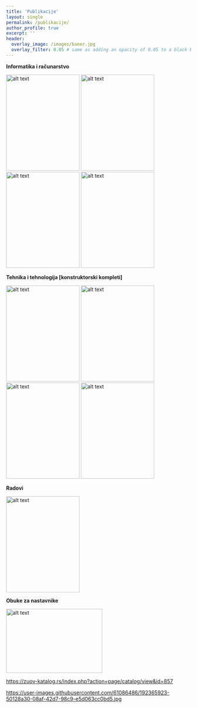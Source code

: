 ```yaml
---
title: 'Publikacije'
layout: single
permalink: /publikacije/
author_profile: true
excerpt: ''
header:
  overlay_image: /images/baner.jpg
  overlay_filter: 0.05 # same as adding an opacity of 0.05 to a black background
---
```


**Informatika i računarstvo**

<p float="left">
  <a href="https://github.com/vulkanznanje/fajlovi/tree/master/Informatika%20i%20ra%C4%8Dunarstvo%205"><img src="https://user-images.githubusercontent.com/61086486/153874944-39e8baf0-a9cc-4b6f-9e9e-18daea1daf33.JPG" alt="alt text" title="IiR5" width="200" height="262"/></a>
  <a href="https://github.com/vulkanznanje/fajlovi/tree/master/Informatika%20i%20ra%C4%8Dunarstvo%206"><img src="https://user-images.githubusercontent.com/61086486/153874949-9b47b220-efa5-43fe-968e-bada38329688.JPG" alt="alt text" title="IiR6" width="200" height="262"/></a>
  <a href="https://github.com/vulkanznanje/fajlovi/tree/master/Informatika%20i%20ra%C4%8Dunarstvo%207"><img src="https://user-images.githubusercontent.com/61086486/153874954-7cb54901-6dc7-438b-b8d1-b51a401c6a48.jpg" alt="alt text" title="IiR7" width="200" height="262"/></a>
  <a href="https://github.com/vulkanznanje/fajlovi/tree/master/Informatika%20i%20ra%C4%8Dunarstvo%208"><img src="https://user-images.githubusercontent.com/61086486/153874957-d3ef9527-16ab-499e-8a12-c4bb0281450e.jpg" alt="alt text" title="IiR8" width="200" height="262"/></a>
</p>


**Tehnika i tehnologija [konstruktorski kompleti]**
<p float="left">
  <a href="https://github.com/vulkanznanje/fajlovi/tree/master/Tehnika%20i%20tehnologija%205"><img src="https://user-images.githubusercontent.com/61086486/153874961-5a3b8201-59e0-4140-8227-83e966ea0683.jpg" alt="alt text" title="TiT5" width="200" height="262"/></a>
  <a href="https://github.com/vulkanznanje/fajlovi/tree/master/Informatika%20i%20ra%C4%8Dunarstvo%206"><img src="https://user-images.githubusercontent.com/61086486/153874962-cea41fd1-15c8-4a55-84ca-1a399550dc13.JPG" alt="alt text" title="TiT6" width="200" height="262"/></a>
  <a href="https://github.com/vulkanznanje/fajlovi/tree/master/Tehnika%20i%20tehnologija%207"><img src="https://user-images.githubusercontent.com/61086486/153874964-f06402a7-7b5a-4cea-8ce6-6ba2899f1e5c.jpg" alt="alt text" title="TiT7" width="200" height="262"/></a>
  <a href="https://github.com/vulkanznanje/fajlovi/tree/master/Tehnika%20i%20tehnologija%208"><img src="https://user-images.githubusercontent.com/61086486/153874966-1db0f652-1635-43ab-89e4-6a6bdaaffdf4.JPG" alt="alt text" title="TiT8" width="200" height="262"/></a>
</p>

**Radovi**

<p float="left">
  <a href="http://www.ftn.kg.ac.rs/konferencije/TIE2022/docs/papers/S802_65.pdf"><img src="https://user-images.githubusercontent.com/61086486/190845943-710bb912-4b99-47a2-9a8b-4b91f4ea1b7b.jpg" alt="alt text" title="TIE-2022" width="200" height="262"/></a>
  </p>
  
**Obuke za nastavnike**

<p float="left">
  <a href="https://zuov-katalog.rs/index.php?action=page/catalog/view&id=959"><img src="https://user-images.githubusercontent.com/61086486/192365923-50128a30-08af-42d7-98c9-e5d063cc0bd5.jpg" alt="alt text" title="Nastava programiranja u oblaku" width="262" height="175"/></a>
  </p>


https://zuov-katalog.rs/index.php?action=page/catalog/view&id=857

https://user-images.githubusercontent.com/61086486/192365923-50128a30-08af-42d7-98c9-e5d063cc0bd5.jpg
